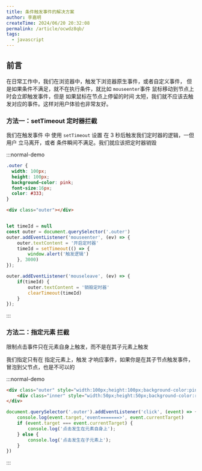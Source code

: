 ```yaml
---
title: 条件触发事件的解决方案
author: 李嘉明
createTime: 2024/06/20 20:32:08
permalink: /article/ocwdz8qb/
tags:
  - javascript
---
```




## 前言

在日常工作中，我们在浏览器中，触发下浏览器原生事件，或者自定义事件， 但是如果条件不满足，就不在执行条件，就比如 `mouseenter`事件 鼠标移动到节点上时会立即触发事件，但是 如果鼠标在节点上停留的时间 太短，我们就不应该去触发对应的事件。这样对用户体验也非常友好。



### 方法一：setTimeout 定时器拦截

我们在触发事件 中 使用 `setTimeout` 设置 在 3 秒后触发我们定时器的逻辑，一但用户 立马离开，或者 条件瞬间不满足。我们就应该把定时器销毁


:::normal-demo

```css
.outer {
  width: 100px;
  height: 100px;
  background-color: pink;
  font-size:16px;
  color: #333;
}
```

```html
<div class="outer"></div>
```
```js

let timeId = null
const outer = document.querySelector('.outer')
outer.addEventListener('mouseenter', (ev) => {
    outer.textContent = '开启定时器'
    timeId = setTimeout(() => {
        window.alert('触发逻辑')
    }, 3000)
});

outer.addEventListener('mouseleave', (ev) => {
    if(timeId) {
        outer.textContent = '销毁定时器'
        clearTimeout(timeId)
    }
});
```
:::


### 方法二：指定元素 拦截

限制点击事件只在元素自身上触发，而不是在其子元素上触发

我们指定只有在 指定元素上，触发 才响应事件，如果你是在其子节点触发事件，冒泡到父节点，也是不可以的

:::normal-demo

```html
<div class="outer" style="width:100px;height:100px;background-color:pink;">
    <div class="inner" style="width:50px;height:50px;background-color:red;"></div>
</div>
```
```js
document.querySelector('.outer').addEventListener('click', (event) => {
    console.log(event.target,'event=======>', event.currentTarget)
    if (event.target === event.currentTarget) {
        console.log('点击发生在元素自身上');
    } else {
        console.log('点击发生在子元素上');
    }
})
```
:::
